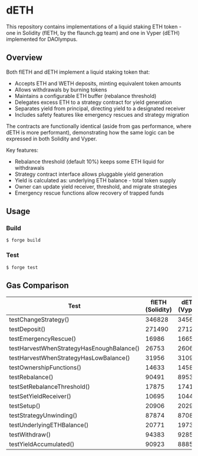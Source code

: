 # dETH

This repository contains implementations of a liquid staking ETH token - one in Solidity (flETH, by the flaunch.gg team) and one in Vyper (dETH) implemented for DAOlympus.

## Overview

Both flETH and dETH implement a liquid staking token that:

- Accepts ETH and WETH deposits, minting equivalent token amounts
- Allows withdrawals by burning tokens
- Maintains a configurable ETH buffer (rebalance threshold) 
- Delegates excess ETH to a strategy contract for yield generation
- Separates yield from principal, directing yield to a designated receiver
- Includes safety features like emergency rescues and strategy migration

The contracts are functionally identical (aside from gas performance, where dETH is more performant), demonstrating how the same logic can be expressed in both Solidity and Vyper.

Key features:
- Rebalance threshold (default 10%) keeps some ETH liquid for withdrawals
- Strategy contract interface allows pluggable yield generation
- Yield is calculated as: underlying ETH balance - total token supply
- Owner can update yield receiver, threshold, and migrate strategies
- Emergency rescue functions allow recovery of trapped funds

## Usage

### Build

```shell
$ forge build
```

### Test

```shell
$ forge test
```

## Gas Comparison

| Test                                      | flETH (Solidity) | dETH (Vyper) | % Improvement |
|-------------------------------------------|------------------|--------------|---------------|
| testChangeStrategy()                      | 346828           | 345611       | 0.35%         |
| testDeposit()                             | 271490           | 271212       | 0.10%         |
| testEmergencyRescue()                     | 16986            | 16655        | 1.95%         |
| testHarvestWhenStrategyHasEnoughBalance() | 26753            | 26062        | 2.58%         |
| testHarvestWhenStrategyHasLowBalance()    | 31956            | 31096        | 2.69%         |
| testOwnershipFunctions()                  | 14633            | 14588        | 0.31%         |
| testRebalance()                           | 90491            | 89533        | 1.06%         |
| testSetRebalanceThreshold()               | 17875            | 17414        | 2.58%         |
| testSetYieldReceiver()                    | 10695            | 10449        | 2.30%         |
| testSetup()                               | 20906            | 20294        | 2.93%         |
| testStrategyUnwinding()                   | 87874            | 87088        | 0.89%         |
| testUnderlyingETHBalance()                | 20771            | 19730        | 5.01%         |
| testWithdraw()                            | 94383            | 92852        | 1.62%         |
| testYieldAccumulated()                    | 90923            | 88856        | 2.28%         |
